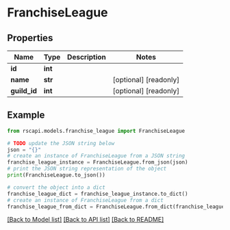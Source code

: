 # FranchiseLeague


## Properties

Name | Type | Description | Notes
------------ | ------------- | ------------- | -------------
**id** | **int** |  | 
**name** | **str** |  | [optional] [readonly] 
**guild_id** | **int** |  | [optional] [readonly] 

## Example

```python
from rscapi.models.franchise_league import FranchiseLeague

# TODO update the JSON string below
json = "{}"
# create an instance of FranchiseLeague from a JSON string
franchise_league_instance = FranchiseLeague.from_json(json)
# print the JSON string representation of the object
print(FranchiseLeague.to_json())

# convert the object into a dict
franchise_league_dict = franchise_league_instance.to_dict()
# create an instance of FranchiseLeague from a dict
franchise_league_from_dict = FranchiseLeague.from_dict(franchise_league_dict)
```
[[Back to Model list]](../README.md#documentation-for-models) [[Back to API list]](../README.md#documentation-for-api-endpoints) [[Back to README]](../README.md)


